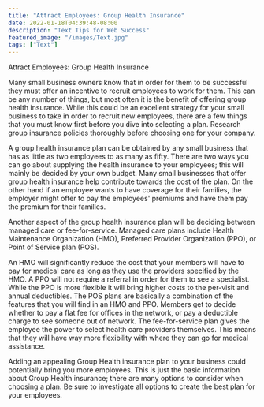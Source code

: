 ```yaml
---
title: "Attract Employees: Group Health Insurance"
date: 2022-01-18T04:39:48-08:00
description: "Text Tips for Web Success"
featured_image: "/images/Text.jpg"
tags: ["Text"]
---
```


Attract Employees: Group Health Insurance

Many small business owners know that in order for them to be successful they must offer an incentive to recruit employees to work for them. This can be any number of things, but most often it is the benefit of offering group health insurance. While this could be an excellent strategy for your small business to take in order to recruit new employees, there are a few things that you must know first before you dive into selecting a plan. Research group insurance policies thoroughly before choosing one for your company.

A group health insurance plan can be obtained by any small business that has as little as two employees to as many as fifty. There are two ways you can go about supplying the health insurance to your employees; this will mainly be decided by your own budget. Many small businesses that offer group health insurance help contribute towards the cost of the plan. On the other hand if an employee wants to have coverage for their families, the employer might offer to pay the employees' premiums and have them pay the premium for their families. 

Another aspect of the group health insurance plan will be deciding between managed care or fee-for-service. Managed care plans include Health Maintenance Organization (HMO), Preferred Provider Organization (PPO), or Point of Service plan (POS).

An HMO will significantly reduce the cost that your members will have to pay for medical care as long as they use the providers specified by the HMO. A PPO will not require a referral in order for them to see a specialist. While the PPO is more flexible it will bring higher costs to the per-visit and annual deductibles. The POS plans are basically a combination of the features that you will find in an HMO and PPO. Members get to decide whether to pay a flat fee for offices in the network, or pay a deductible charge to see someone out of network. The fee-for-service plan gives the employee the power to select health care providers themselves. This means that they will have way more flexibility with where they can go for medical assistance. 

Adding an appealing Group Health insurance plan to your business could potentially bring you more employees. This is just the basic information about Group Health insurance; there are many options to consider when choosing a plan. Be sure to investigate all options to create the best plan for your employees.

